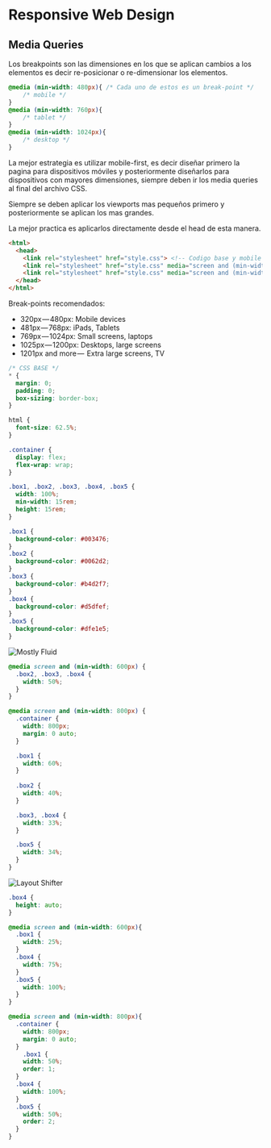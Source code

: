 # Responsive Web Design

## Media Queries

Los breakpoints son las dimensiones en los que se aplican cambios a los elementos
es decir re-posicionar o re-dimensionar los elementos.

```css
@media (min-width: 480px){ /* Cada uno de estos es un break-point */
    /* mobile */
}
@media (min-width: 760px){
    /* tablet */
}
@media (min-width: 1024px){
    /* desktop */
}
```

La mejor estrategia es utilizar mobile-first, es decir diseñar primero la pagina
para dispositivos móviles y posteriormente diseñarlos para dispositivos con
mayores dimensiones, siempre deben ir los media queries al final del archivo CSS.

Siempre se deben aplicar los viewports mas pequeños primero y posteriormente se
aplican los mas grandes.

La mejor practica es aplicarlos directamente desde el head de esta manera.

```html
<html>
  <head>
    <link rel="stylesheet" href="style.css"> <!-- Codigo base y mobile -->
    <link rel="stylesheet" href="style.css" media="screen and (min-width: 760px)">
    <link rel="stylesheet" href="style.css" media="screen and (min-width: 1024px)">
  </head>
</html>
```

Break-points recomendados:

- 320px — 480px: Mobile devices
- 481px — 768px: iPads, Tablets
- 769px — 1024px: Small screens, laptops
- 1025px — 1200px: Desktops, large screens
- 1201px and more —  Extra large screens, TV

```css
/* CSS BASE */
* {
  margin: 0;
  padding: 0;
  box-sizing: border-box;
}

html {
  font-size: 62.5%;
}

.container {
  display: flex;
  flex-wrap: wrap;
}

.box1, .box2, .box3, .box4, .box5 {
  width: 100%;
  min-width: 15rem;
  height: 15rem;
}

.box1 {
  background-color: #003476;
}
.box2 {
  background-color: #0062d2;
}
.box3 {
  background-color: #b4d2f7;
}
.box4 {
  background-color: #d5dfef;
}
.box5 {
  background-color: #dfe1e5;
}
```

![Mostly Fluid](https://static.platzi.com/media/user_upload/slide_mostly_fluid-34a3450d-91a3-4b83-9295-1a24bc61c9b8.jpg)

```css
@media screen and (min-width: 600px) {
  .box2, .box3, .box4 {
    width: 50%;
  }
}

@media screen and (min-width: 800px) {
  .container {
    width: 800px;
    margin: 0 auto;
  }

  .box1 {
    width: 60%;
  }
  
  .box2 {
    width: 40%;
  }

  .box3, .box4 {
    width: 33%;
  }

  .box5 {
    width: 34%;
  }
}
```

![Layout Shifter](https://static.platzi.com/media/user_upload/slide_layout_shifter-43303113-fa25-4108-bef3-ae83d366a845.jpg)

```css
.box4 {
  height: auto;
}

@media screen and (min-width: 600px){
  .box1 {
    width: 25%;
  }
  .box4 {
    width: 75%;
  }
  .box5 {
    width: 100%;
  }
}

@media screen and (min-width: 800px){
  .container {
    width: 800px;
    margin: 0 auto;
  }
    .box1 {
    width: 50%;
    order: 1;
  }
  .box4 {
    width: 100%;
  }
  .box5 {
    width: 50%;
    order: 2;
  }
}
```
